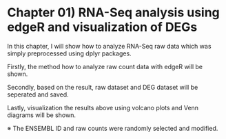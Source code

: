 # Chapter 01) RNA-Seq analysis using edgeR and visualization of DEGs

In this chapter, I will show how to analyze RNA-Seq raw data which was simply preprocessed using dplyr packages.

Firstly, the method how to analyze raw count data with edgeR will be shown. 

Secondly, based on the result, raw dataset and DEG dataset will be seperated and saved.

Lastly, visualization the results above using volcano plots and Venn diagrams will be shown.

※ The ENSEMBL ID and raw counts were randomly selected and modified.
